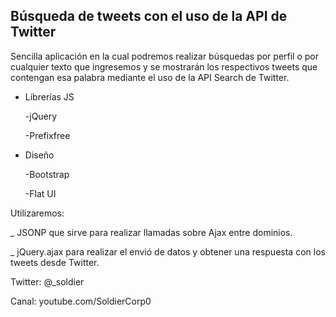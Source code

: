 Búsqueda de tweets con el uso de la API de Twitter
---------------------------------------------------------------------------


Sencilla aplicación en la cual podremos realizar búsquedas por perfil o por cualquier texto que ingresemos y se 
mostrarán los respectivos tweets que contengan esa palabra mediante el uso de la API Search de Twitter.

- Librerías JS

  -jQuery
  
  -Prefixfree

- Diseño
  
  -Bootstrap

  -Flat UI 

Utilizaremos:

_  JSONP que sirve para realizar llamadas sobre Ajax entre dominios.

_ jQuery.ajax para realizar el envió de datos y obtener una respuesta con los tweets desde Twitter.

Twitter: @_soldier

Canal: youtube.com/SoldierCorp0

